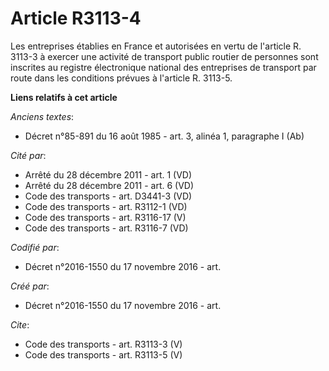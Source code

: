 # Article R3113-4

Les entreprises établies en France et autorisées en vertu de l'article R. 3113-3 à exercer une activité de transport public
routier de personnes sont inscrites au registre électronique national des entreprises de transport par route dans les
conditions prévues à l'article R. 3113-5.

**Liens relatifs à cet article**

_Anciens textes_:

  - Décret n°85-891 du 16 août 1985 - art. 3, alinéa 1, paragraphe I  (Ab)

_Cité par_:

  - Arrêté du 28 décembre 2011 - art. 1 (VD)
  - Arrêté du 28 décembre 2011 - art. 6 (VD)
  - Code des transports - art. D3441-3 (VD)
  - Code des transports - art. R3112-1 (VD)
  - Code des transports - art. R3116-17 (V)
  - Code des transports - art. R3116-7 (VD)

_Codifié par_:

  - Décret n°2016-1550 du 17 novembre 2016 - art.

_Créé par_:

  - Décret n°2016-1550 du 17 novembre 2016 - art.

_Cite_:

  - Code des transports - art. R3113-3 (V)
  - Code des transports - art. R3113-5 (V)
